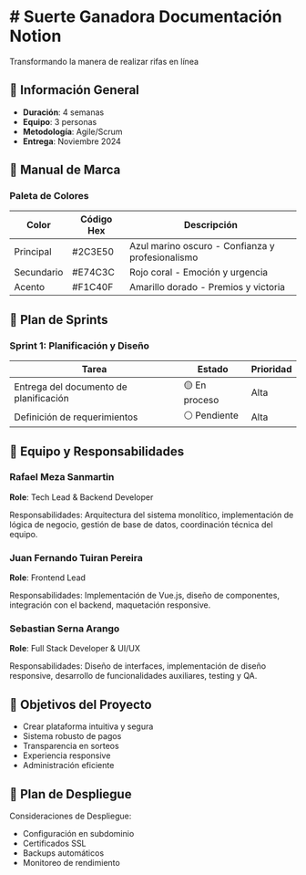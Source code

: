 <div class="suerte-ganadora-doc">
  <h1># Suerte Ganadora Documentación Notion</h1>
  <p>Transformando la manera de realizar rifas en línea</p>

  <h2>📌 Información General</h2>
  <ul>
    <li><strong>Duración</strong>: 4 semanas</li>
    <li><strong>Equipo</strong>: 3 personas</li>
    <li><strong>Metodología</strong>: Agile/Scrum</li>
    <li><strong>Entrega</strong>: Noviembre 2024</li>
  </ul>

  <h2>🎨 Manual de Marca</h2>
  <h3>Paleta de Colores</h3>
  <table>
    <thead>
      <tr>
        <th>Color</th>
        <th>Código Hex</th>
        <th>Descripción</th>
      </tr>
    </thead>
    <tbody>
      <tr>
        <td>Principal</td>
        <td>#2C3E50</td>
        <td>Azul marino oscuro - Confianza y profesionalismo</td>
      </tr>
      <tr>
        <td>Secundario</td>
        <td>#E74C3C</td>
        <td>Rojo coral - Emoción y urgencia</td>
      </tr>
      <tr>
        <td>Acento</td>
        <td>#F1C40F</td>
        <td>Amarillo dorado - Premios y victoria</td>
      </tr>
    </tbody>
  </table>

  <h2>📅 Plan de Sprints</h2>
  <h3>Sprint 1: Planificación y Diseño</h3>
  <table>
    <thead>
      <tr>
        <th>Tarea</th>
        <th>Estado</th>
        <th>Prioridad</th>
      </tr>
    </thead>
    <tbody>
      <tr>
        <td>Entrega del documento de planificación</td>
        <td>🟡 En proceso</td>
        <td>Alta</td>
      </tr>
      <tr>
        <td>Definición de requerimientos</td>
        <td>⚪ Pendiente</td>
        <td>Alta</td>
      </tr>
    </tbody>
  </table>

  <h2>👥 Equipo y Responsabilidades</h2>
  
  <div class="team-member">
    <h3>Rafael Meza Sanmartin</h3>
    <p><strong>Role</strong>: Tech Lead & Backend Developer</p>
    <p>Responsabilidades: Arquitectura del sistema monolítico, implementación de lógica de negocio, gestión de base de datos, coordinación técnica del equipo.</p>
  </div>

  <div class="team-member">
    <h3>Juan Fernando Tuiran Pereira</h3>
    <p><strong>Role</strong>: Frontend Lead</p>
    <p>Responsabilidades: Implementación de Vue.js, diseño de componentes, integración con el backend, maquetación responsive.</p>
  </div>

  <div class="team-member">
    <h3>Sebastian Serna Arango</h3>
    <p><strong>Role</strong>: Full Stack Developer & UI/UX</p>
    <p>Responsabilidades: Diseño de interfaces, implementación de diseño responsive, desarrollo de funcionalidades auxiliares, testing y QA.</p>
  </div>

  <h2>🎯 Objetivos del Proyecto</h2>
  <div class="objectives">
    <ul>
      <li>Crear plataforma intuitiva y segura</li>
      <li>Sistema robusto de pagos</li>
      <li>Transparencia en sorteos</li>
      <li>Experiencia responsive</li>
      <li>Administración eficiente</li>
    </ul>
  </div>

  <h2>🚀 Plan de Despliegue</h2>
  <div class="note">
    <p>Consideraciones de Despliegue:</p>
    <ul>
      <li>Configuración en subdominio</li>
      <li>Certificados SSL</li>
      <li>Backups automáticos</li>
      <li>Monitoreo de rendimiento</li>
    </ul>
  </div>
</div>
